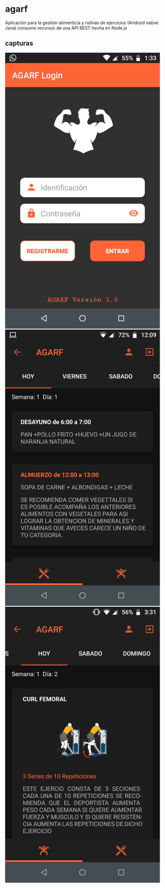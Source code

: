 # agarf
Aplicación para la gestión alimenticia y rutinas de ejercicios (Android native Java) 
consume recursos de una API REST hecha en  Node.js

## capturas

![Ejemplo 1](https://github.com/juanmar021/agarf/blob/master/capturas/img1.jpeg)
![Ejemplo 2](https://github.com/juanmar021/agarf/blob/master/capturas/img2.jpeg)
![Ejemplo 3](https://github.com/juanmar021/agarf/blob/master/capturas/img3.jpeg)



